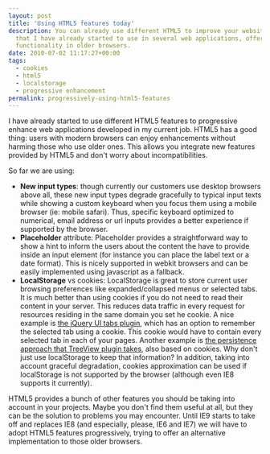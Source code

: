 ```yaml
---
layout: post
title: 'Using HTML5 features today'
description: You can already use different HTML5 to improve your websites. These are some
  that I have already started to use in several web applications, offering an equivalent
  functionality in older browsers.
date: 2010-07-02 11:17:27+00:00
tags:
  - cookies
  - html5
  - localstorage
  - progressive enhancement
permalink: progressively-using-html5-features
---
```


I have already started to use different HTML5 features to progressive
enhance web applications developed in my current job. HTML5 has a good
thing: users with modern browsers can enjoy enhancements without harming
those who use older ones. This allows you integrate new features
provided by HTML5 and don't worry about incompatibilities.

<!-- more -->
So far we are using:

-   **New input types**: though currently our customers use desktop
    browsers above all, these new input types degrade gracefully to
    typical input texts while showing a custom keyboard when you focus
    them using a mobile browser (ie: mobile safari). Thus, specific
    keyboard optimized to numerical, email address or url inputs
    provides a better experience if supported by the browser.
-   **Placeholder** attribute: Placeholder provides a straightforward
    way to show a hint to inform the users about the content the have to
    provide inside an input element (for instance you can place the
    label text or a date format). This is nicely supported in webkit
    browsers and can be easily implemented using javascript as a
    fallback.
-   **LocalStorage** vs cookies: LocalStorage is great to store current
    user browsing preferences like expanded/collapsed menus or selected
    tabs. It is much better than using cookies if you do not need to
    read their content in your server. This reduces data traffic in
    every request for resources residing in the same domain you set he
    cookie. A nice example is [the jQuery UI tabs plugin](http://jqueryui.com/demos/tabs/#cookie), which has
    an option to remember the selected tab using a cookie. This cookie
    would have to contain every selected tab in each of your pages.
    Another example is [the persistence approach that TreeView plugin
    takes](https://github.com/jzaefferer/jquery-treeview/blob/master/jquery.treeview.js#L191),
    also based on cookies. Why don't just use localStorage to
    keep that information? In addition, taking into account graceful
    degradation, cookies approximation can be used if localStorage is
    not supported by the browser (although even IE8 supports it
    currently).

HTML5 provides a bunch of other features you should be taking into
account in your projects. Maybe you don't find them useful at all, but
they can be the solution to problems you may encounter. Until IE9 starts
to take off and replaces IE8 (and especially, please, IE6 and IE7) we
will have to adopt HTML5 features progressively, trying to offer an
alternative implementation to those older browsers.
